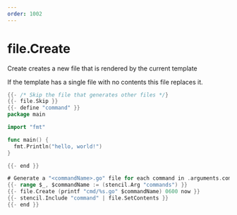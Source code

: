 ```yaml
---
order: 1002
---
```


<!-- Generated by tools/docgen. DO NOT EDIT. -->

# file.Create

Create creates a new file that is rendered by the current template

If the template has a single file with no contents this file replaces
it.

```go
{{- /* Skip the file that generates other files */}
{{- file.Skip }}
{{- define "command" }}
package main

import "fmt"

func main() {
  fmt.Println("hello, world!")
}

{{- end }}

# Generate a "<commandName>.go" file for each command in .arguments.commands
{{- range $_, $commandName := (stencil.Arg "commands") }}
{{- file.Create (printf "cmd/%s.go" $commandName) 0600 now }}
{{- stencil.Include "command" | file.SetContents }}
{{- end }}
```
